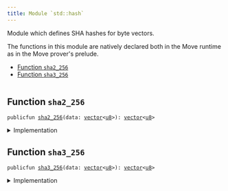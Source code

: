 ```yaml
---
title: Module `std::hash`
---
```


Module which defines SHA hashes for byte vectors.

The functions in this module are natively declared both in the Move runtime
as in the Move prover's prelude.


-  [Function `sha2_256`](#std_hash_sha2_256)
-  [Function `sha3_256`](#std_hash_sha3_256)


<pre><code></code></pre>



<a name="std_hash_sha2_256"></a>

## Function `sha2_256`



<pre><code>publicfun <a href="hash.md#std_hash_sha2_256">sha2_256</a>(data: <a href="vector.md#std_vector">vector</a>&lt;<a href="u8.md#std_u8">u8</a>&gt;): <a href="vector.md#std_vector">vector</a>&lt;<a href="u8.md#std_u8">u8</a>&gt;
</code></pre>



<details>
<summary>Implementation</summary>


<pre><code><b>public</b> <b>native</b> <b>fun</b> <a href="hash.md#std_hash_sha2_256">sha2_256</a>(data: <a href="vector.md#std_vector">vector</a>&lt;<a href="u8.md#std_u8">u8</a>&gt;): <a href="vector.md#std_vector">vector</a>&lt;<a href="u8.md#std_u8">u8</a>&gt;;
</code></pre>



</details>

<a name="std_hash_sha3_256"></a>

## Function `sha3_256`



<pre><code>publicfun <a href="hash.md#std_hash_sha3_256">sha3_256</a>(data: <a href="vector.md#std_vector">vector</a>&lt;<a href="u8.md#std_u8">u8</a>&gt;): <a href="vector.md#std_vector">vector</a>&lt;<a href="u8.md#std_u8">u8</a>&gt;
</code></pre>



<details>
<summary>Implementation</summary>


<pre><code><b>public</b> <b>native</b> <b>fun</b> <a href="hash.md#std_hash_sha3_256">sha3_256</a>(data: <a href="vector.md#std_vector">vector</a>&lt;<a href="u8.md#std_u8">u8</a>&gt;): <a href="vector.md#std_vector">vector</a>&lt;<a href="u8.md#std_u8">u8</a>&gt;;
</code></pre>



</details>
